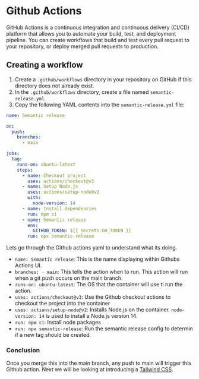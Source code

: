 # Github Actions

GitHub Actions is a continuous integration and continuous delivery (CI/CD) platform that allows you to automate your build, test, and deployment pipeline. You can create workflows that build and test every pull request to your repository, or deploy merged pull requests to production.

## Creating a workflow

1.  Create a `.github/workflows` directory in your repository on GitHub if this directory does not already exist.
2.  In the `.github/workflows` directory, create a file named `semantic-release.yml`.
3.  Copy the following YAML contents into the `semantic-release.yml` file:

```yaml
name: Semantic release

on:
  push:
    branches:
      - main

jobs:
  tag:
    runs-on: ubuntu-latest
    steps:
      - name: Checkout project
        uses: actions/checkout@v3
      - name: Setup Node.js
        uses: actions/setup-node@v2
        with:
          node-version: 14
      - name: Install dependencies
        run: npm ci
      - name: Semantic release
        env:
          GITHUB_TOKEN: ${{ secrets.GH_TOKEN }}
        run: npx semantic-release
```

Lets go through the Github actions yaml to understand what its doing.

- `name: Semantic release`: This is the name displaying within Githubs Actions UI.
- `branches: - main`: This tells the action when to run. This action will run when a git push occurs on the main branch.
- `runs-on: ubuntu-latest`: The OS that the container will use ti run the action.
- `uses: actions/checkout@v3`: Use the Github checkout actions to checkout the project into the container
- `uses: actions/setup-node@v2`: Installs Node.js on the container. `node-version: 14` is used to install a Node.js version 14.
- `run: npm ci`: Install node packages
- `run: npx semantic-release`: Run the semantic release config to determin if a new tag should be created.

### Conclusion

Once you merge this into the main branch, any push to main will trigger this Github action. Next we will be looking at introducing a [Tailwind CSS](https://github.com/RichieMerchant/create-react-app-guide/blob/main/docs/tailwind-css-setup.md).
